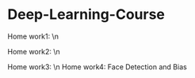 # Deep-Learning-Course

Home work1: 
\\n

Home work2:
\n

Home work3: 
\n
Home work4:  Face Detection and Bias
